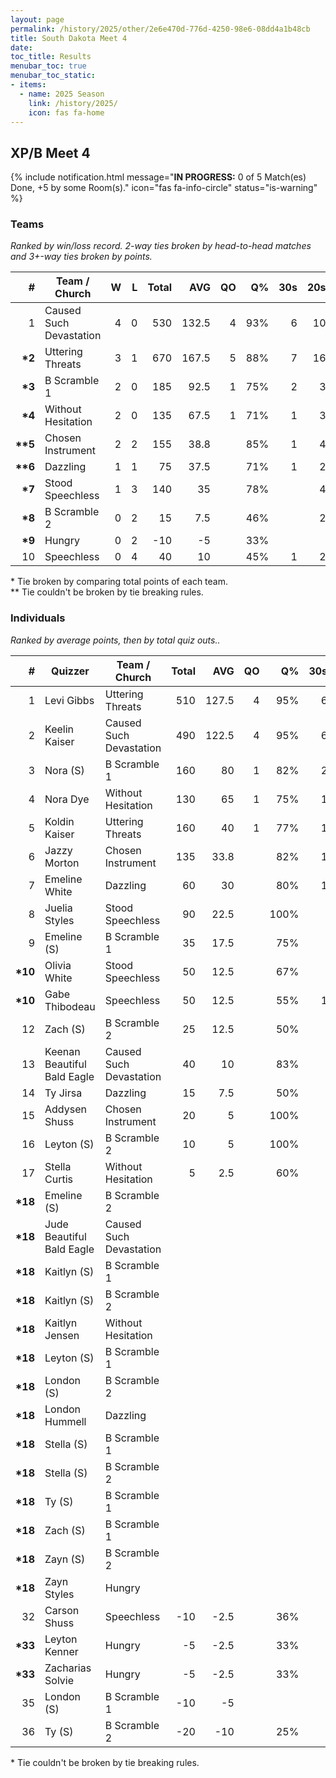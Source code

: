 ```yaml
---
layout: page
permalink: /history/2025/other/2e6e470d-776d-4250-98e6-08dd4a1b48cb
title: South Dakota Meet 4
date: 
toc_title: Results
menubar_toc: true
menubar_toc_static:
- items:
  - name: 2025 Season
    link: /history/2025/
    icon: fas fa-home
---
```



## XP/B Meet 4

{% include notification.html
   message="<b>IN PROGRESS:</b> 0 of 5 Match(es) Done, +5 by some Room(s)."
   icon="fas fa-info-circle"
   status="is-warning" %}


### Teams

*Ranked by win/loss record. 2-way ties broken by head-to-head matches and 3+-way ties broken by points.*

| # | Team / Church | W | L | Total | AVG | QO | Q% | 30s | 20s | 10s |
|--:|---|--:|--:|--:|--:|--:|--:|--:|--:|--:|
| 1 | Caused Such Devastation | 4 | 0 | 530 | 132.5 | 4 | 93% | 6 | 10 | 9 |
| **\*2** | Uttering Threats | 3 | 1 | 670 | 167.5 | 5 | 88% | 7 | 16 | 7 |
| **\*3** | B Scramble 1 | 2 | 0 | 185 | 92.5 | 1 | 75% | 2 | 3 | 7 |
| **\*4** | Without Hesitation | 2 | 0 | 135 | 67.5 | 1 | 71% | 1 | 3 | 8 |
| **\*\*5** | Chosen Instrument | 2 | 2 | 155 | 38.8 |  | 85% | 1 | 4 | 6 |
| **\*\*6** | Dazzling | 1 | 1 | 75 | 37.5 |  | 71% | 1 | 2 | 2 |
| **\*7** | Stood Speechless | 1 | 3 | 140 | 35 |  | 78% |  | 4 | 10 |
| **\*8** | B Scramble 2 | 0 | 2 | 15 | 7.5 |  | 46% |  | 2 | 4 |
| **\*9** | Hungry | 0 | 2 | -10 | -5 |  | 33% |  |  | 2 |
| 10 | Speechless | 0 | 4 | 40 | 10 |  | 45% | 1 | 2 | 7 |

\* Tie broken by comparing total points of each team.\
\*\* Tie couldn't be broken by tie breaking rules.

### Individuals

*Ranked by average points, then by total quiz outs..*

| # | Quizzer | Team / Church | Total | AVG | QO | Q% | 30s | 20s | 10s |
|--:|---|---|--:|--:|--:|--:|--:|--:|--:|
| 1 | Levi Gibbs | Uttering Threats | 510 | 127.5 | 4 | 95% | 6 | 12 | 2 |
| 2 | Keelin Kaiser | Caused Such Devastation | 490 | 122.5 | 4 | 95% | 6 | 10 | 4 |
| 3 | Nora (S) | B Scramble 1 | 160 | 80 | 1 | 82% | 2 | 2 | 5 |
| 4 | Nora Dye | Without Hesitation | 130 | 65 | 1 | 75% | 1 | 3 | 5 |
| 5 | Koldin Kaiser | Uttering Threats | 160 | 40 | 1 | 77% | 1 | 4 | 5 |
| 6 | Jazzy Morton | Chosen Instrument | 135 | 33.8 |  | 82% | 1 | 4 | 4 |
| 7 | Emeline White | Dazzling | 60 | 30 |  | 80% | 1 | 1 | 2 |
| 8 | Juelia Styles | Stood Speechless | 90 | 22.5 |  | 100% |  | 3 | 3 |
| 9 | Emeline (S) | B Scramble 1 | 35 | 17.5 |  | 75% |  | 1 | 2 |
| **\*10** | Olivia White | Stood Speechless | 50 | 12.5 |  | 67% |  | 1 | 7 |
| **\*10** | Gabe Thibodeau | Speechless | 50 | 12.5 |  | 55% | 1 | 2 | 3 |
| 12 | Zach (S) | B Scramble 2 | 25 | 12.5 |  | 50% |  | 2 | 2 |
| 13 | Keenan Beautiful Bald Eagle | Caused Such Devastation | 40 | 10 |  | 83% |  |  | 5 |
| 14 | Ty Jirsa | Dazzling | 15 | 7.5 |  | 50% |  | 1 |  |
| 15 | Addysen Shuss | Chosen Instrument | 20 | 5 |  | 100% |  |  | 2 |
| 16 | Leyton (S) | B Scramble 2 | 10 | 5 |  | 100% |  |  | 1 |
| 17 | Stella Curtis | Without Hesitation | 5 | 2.5 |  | 60% |  |  | 3 |
| **\*18** | Emeline (S) | B Scramble 2 |  |  |  |  |  |  |  |
| **\*18** | Jude Beautiful Bald Eagle | Caused Such Devastation |  |  |  |  |  |  |  |
| **\*18** | Kaitlyn (S) | B Scramble 1 |  |  |  |  |  |  |  |
| **\*18** | Kaitlyn (S) | B Scramble 2 |  |  |  |  |  |  |  |
| **\*18** | Kaitlyn Jensen | Without Hesitation |  |  |  |  |  |  |  |
| **\*18** | Leyton (S) | B Scramble 1 |  |  |  |  |  |  |  |
| **\*18** | London (S) | B Scramble 2 |  |  |  |  |  |  |  |
| **\*18** | London Hummell | Dazzling |  |  |  |  |  |  |  |
| **\*18** | Stella (S) | B Scramble 1 |  |  |  |  |  |  |  |
| **\*18** | Stella (S) | B Scramble 2 |  |  |  |  |  |  |  |
| **\*18** | Ty (S) | B Scramble 1 |  |  |  |  |  |  |  |
| **\*18** | Zach (S) | B Scramble 1 |  |  |  |  |  |  |  |
| **\*18** | Zayn (S) | B Scramble 2 |  |  |  |  |  |  |  |
| **\*18** | Zayn Styles | Hungry |  |  |  |  |  |  |  |
| 32 | Carson Shuss | Speechless | -10 | -2.5 |  | 36% |  |  | 4 |
| **\*33** | Leyton Kenner | Hungry | -5 | -2.5 |  | 33% |  |  | 1 |
| **\*33** | Zacharias Solvie | Hungry | -5 | -2.5 |  | 33% |  |  | 1 |
| 35 | London (S) | B Scramble 1 | -10 | -5 |  |  |  |  |  |
| 36 | Ty (S) | B Scramble 2 | -20 | -10 |  | 25% |  |  | 1 |

\* Tie couldn't be broken by tie breaking rules.

